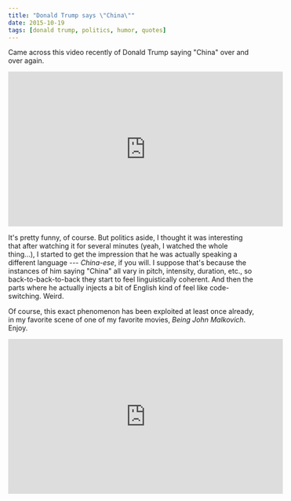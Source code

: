 ```yaml
---
title: "Donald Trump says \"China\""
date: 2015-10-19
tags: [donald trump, politics, humor, quotes]
---
```


Came across this video recently of Donald Trump saying "China" over and over
again.

<iframe width="560" height="315" src="https://www.youtube.com/embed/RDrfE9I8_hs" frameborder="0" allowfullscreen></iframe>

It's pretty funny, of course. But politics aside, I thought it was interesting
that after watching it for several minutes (yeah, I watched the whole
thing...), I started to get the impression that he was actually speaking a
different language --- *China-ese*, if you will. I suppose that's because the
instances of him saying "China" all vary in pitch, intensity, duration, etc.,
so back-to-back-to-back they start to feel linguistically coherent. And then
the parts where he actually injects a bit of English kind of feel like
code-switching. Weird.

Of course, this exact phenomenon has been exploited at least once already, in
my favorite scene of one of my favorite movies, *Being John Malkovich*. Enjoy.

<iframe width="560" height="315" src="https://www.youtube.com/embed/Q6Fuxkinhug" frameborder="0" allowfullscreen></iframe>
